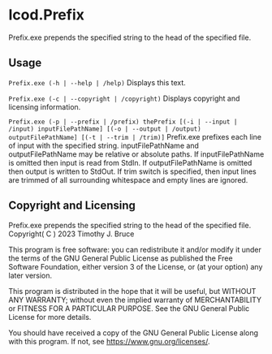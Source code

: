 # Icod.Prefix
Prefix.exe prepends the specified string to the head of the specified file.

## Usage
`Prefix.exe (-h | --help | /help)`
Displays this text.

`Prefix.exe (-c | --copyright | /copyright)`
Displays copyright and licensing information.

`Prefix.exe (-p | --prefix | /prefix) thePrefix [(-i | --input | /input) inputFilePathName] [(-o | --output | /output) outputFilePathName] [(-t | --trim | /trim)]`
Prefix.exe prefixes each line of input with the specified string.
inputFilePathName and outputFilePathName may be relative or absolute paths.
If inputFilePathName is omitted then input is read from StdIn.
If outputFilePathName is omitted then output is written to StdOut.
If trim switch is specified, then input lines are trimmed of all surrounding whitespace and empty lines are ignored.

## Copyright and Licensing
Prefix.exe prepends the specified string to the head of the specified file.
Copyright( C ) 2023 Timothy J. Bruce

This program is free software: you can redistribute it and/or modify
it under the terms of the GNU General Public License as published 
the Free Software Foundation, either version 3 of the License, or
(at your option) any later version.

This program is distributed in the hope that it will be useful,
but WITHOUT ANY WARRANTY; without even the implied warranty of
MERCHANTABILITY or FITNESS FOR A PARTICULAR PURPOSE.  See the
GNU General Public License for more details.

You should have received a copy of the GNU General Public License
along with this program.  If not, see <https://www.gnu.org/licenses/>.

